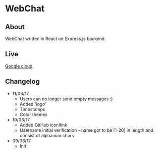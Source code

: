 # WebChat

## About

WebChat written in React on Express.js backend. 

## Live 

[Google cloud](https://chatapp-161017.appspot.com/)

## Changelog

* 11/03/17
  * Users can no longer send empty messages :)
  * Added 'logo'
  * Timestamps
  * Color themes
* 10/03/17
  * Added GitHub icon/link
  * Username initial verification - name got to be [1-20] in length and consist of alphanum chars
* 09/03/17
  * Init